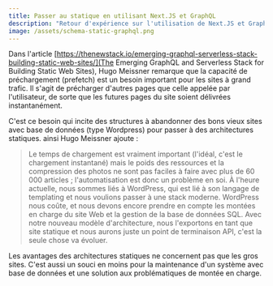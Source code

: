 ```yaml
---
title: Passer au statique en utilisant Next.JS et GraphQL
description: "Retour d'expérience sur l'utilisation de Next.JS et GraphCMS pour la génération d’un site statique."
image: /assets/schema-static-graphql.png
---
```


Dans l'article [https://thenewstack.io/emerging-graphql-serverless-stack-building-static-web-sites/](The Emerging GraphQL and Serverless Stack for Building Static Web Sites), Hugo Meissner remarque que la capacité de préchargement (prefetch) est un besoin important pour les sites à grand trafic. Il s'agit de précharger d'autres pages que celle appelée par l'utilisateur, de sorte que les futures pages du site soient délivrées instantanément.

C'est ce besoin qui incite des structures à abandonner des bons vieux sites avec base de données (type Wordpress) pour passer à des architectures statiques. ainsi Hugo Meissner ajoute :

> Le temps de chargement est vraiment important (l'idéal, c'est le chargement instantané) mais le poids des ressources et la compression des photos ne sont pas faciles à faire avec plus de 60 000 articles ; l'automatisation est donc un problème en soi. À l'heure actuelle, nous sommes liés à WordPress, qui est lié à son langage de templating et nous voulions passer à une stack moderne. WordPress nous coûte, et nous devons encore prendre en compte les montées en charge du site Web et la gestion de la base de données SQL. Avec notre nouveau modèle d'architecture, nous l'exportons en tant que site statique et nous aurons juste un point de terminaison API, c'est la seule chose va évoluer.

Les avantages des architectures statiques ne concernent pas que les gros sites. C'est aussi un souci en moins pour la maintenance d'un système avec base de données et une solution aux problématiques de montée en charge.
